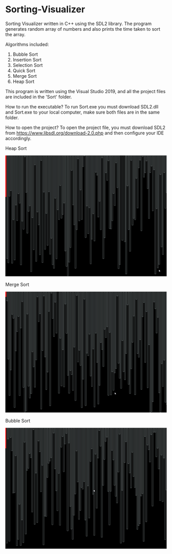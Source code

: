 # Sorting-Visualizer
Sorting Visualizer written in C++ using the SDL2 library. The program generates random array of numbers and also prints the time taken to sort the array.

Algorithms included:
1. Bubble Sort
2. Insertion Sort
3. Selection Sort
4. Quick Sort
5. Merge Sort
6. Heap Sort


This program is written using the Visual Studio 2019, and all the project files are included in the 'Sort' folder.

How to run the executable?
To run Sort.exe you must download SDL2.dll and Sort.exe to your local computer, make sure both files are in the same folder.

How to open the project?
To open the project file, you must download SDL2 from https://www.libsdl.org/download-2.0.php and then configure your IDE accordingly.

Heap Sort

![](heapsort.gif)

Merge Sort

![](mergesort.gif)

Bubble Sort

![](bubblesort.gif)

